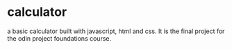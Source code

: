 # calculator
a basic calculator built with javascript, html and css. It is the final project for the odin project foundations course.
